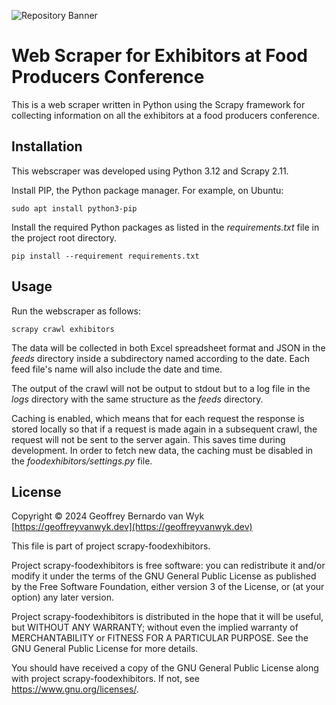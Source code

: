 ![Repository Banner](https://upwork-usw2-prod-agora-file-storage.s3.us-west-2.amazonaws.com/profile/portfolio/thumbnail/5689ac7cc0368a61090daf895e93695c?response-content-disposition=inline;+filename=%22image_original%22;+filename*=utf-8%27%27image_original&X-Amz-Security-Token=IQoJb3JpZ2luX2VjEEcaCXVzLXdlc3QtMiJHMEUCIQDfHO4IwXeai78VAQpML%2BRhoWuwy6utCpVt3NCMQWQKCwIgRFeW4/3wF5c5FzkcU8LAbVOaSGWzcDe9Si8Ma5%2Bxxx8qkAUIEBAAGgw3Mzk5MzkxNzM4MTkiDMqq2TJiZzWha379YyrtBKDiVzalenML/UEMrvxLnPue8%2Bw8arFmWMPJCl8cNWSW7hVCHM8jK5yucHzhfwxRW5kQCi3i8eOvBWPhiMQ5WhBmoC75kBrJZ8SP0sK5h4c6YPh/TX21p8Yo%2BcmR1M/vxZLCPPCm0/dHAH5kh/aIjcu9rh%2BOYnuJRpCnkGhZtzVAVTvNTTNy4aumm8N6CS4/NA7UxpFSgSW2y0%2ByEGOSmIFFdZkg/te4ybTHNKOcQhnEbwJWJ6YmKoIKUiXf%2BYTRPHKyDNMD0S4Z2Opmd67%2B0ehJxXSPoW75wjkPBY9aNORbu0yjhJmkdCWZ5u7mCBB4wHOaX20VI8hk54OSLtgjtv1IGY5sGRBupzkePiz1ZGRmskYdKklgv9l9W0MXpMD%2B6VUTJ9d3dx7VilyhOf6pNCJaMf/UuqAxeb7Srlr/jp4mR44YKABDBTw1MxE8v9X8H4PdiTgZNE/JdYm7ZgLkfSzVWvxMnXeeRYg0jRzPYAsSxMW8924nzRZ2hCbM0SLKZH1WknJ60j0a4waQA1YZAMsituKRIB80bmSCOpnVP4Ymp3pCsDSR/KUBC6hNsPGpzTCJeJFsDrkdZZwHI0wQxp26QmTgyrvnsUdF9hNC/6LtMdvEy0kyJ/f2syhH9z/dlo1Yn4vwwr1/NSslAuOtT2%2BxVc9%2BSXRautvLNJhuuuTYFLgHaH1N07kavM7M8VZqyRSbCajLFebxBQmz4GUIxMnMB5nxcC5v3e6RFv51NmtkSAcQ9jowPYk/Uv2Mw0HkwKWbUlm28cVAfbs3MxMdinhf/3ewfCvC36%2BatbE3BpRTGO9cg7QoQFmW/WPyhDDCgfq6BjqbAQdQttorNLGjo4teKSLsu6ceEjM6zNXvPIs/1Qrw5Pr3q3e3UpuEXH3DPEUHgh2F%2B7LiziLkBwFma45wkAAWkyJztYw3Feyl0LZE3d8z3OAx1YmXkeZ6I3PsmqJ8Tv/IrcXORHvYQ8SPqNWMIzRZFsrQq5XiUSB9vBR2JWqbOH%2BQrmrwP%2BS0DzyJDYjN0i84wxtbbVEEod%2Br2yqM&X-Amz-Algorithm=AWS4-HMAC-SHA256&X-Amz-Date=20241215T073854Z&X-Amz-SignedHeaders=host&X-Amz-Expires=899&X-Amz-Credential=ASIA2YR6PYW5WA5G3YBY/20241215/us-west-2/s3/aws4_request&X-Amz-Signature=c685ec391c14354552a67998157e2a336b09461d156f16852c21c81e72401125)

# Web Scraper for Exhibitors at Food Producers Conference

This is a web scraper written in Python using the Scrapy framework for
collecting information on all the exhibitors at a food producers conference.

## Installation

This webscraper was developed using Python 3.12 and Scrapy 2.11.

Install PIP, the Python package manager. For example, on Ubuntu:

```shell
sudo apt install python3-pip
```

Install the required Python packages as listed in the _requirements.txt_ file
in the project root directory.

```shell
pip install --requirement requirements.txt
```

## Usage

Run the webscraper as follows:

```shell
scrapy crawl exhibitors
```

The data will be collected in both Excel spreadsheet format and JSON in the
_feeds_ directory inside a subdirectory named according to the date. Each feed
file's name will also include the date and time.

The output of the crawl will not be output to stdout but to a log file in the
_logs_ directory with the same structure as the _feeds_ directory.

Caching is enabled, which means that for each request the response is stored
locally so that if a request is made again in a subsequent crawl, the request
will not be sent to the server again. This saves time during development. In
order to fetch new data, the caching must be disabled in the
_foodexhibitors/settings.py_ file.

## License

Copyright &copy; 2024 Geoffrey Bernardo van Wyk [https://geoffreyvanwyk.dev](https://geoffreyvanwyk.dev)

This file is part of project scrapy-foodexhibitors.

Project scrapy-foodexhibitors is free software: you can redistribute it
and/or modify it under the terms of the GNU General Public License as
published by the Free Software Foundation, either version 3 of the License, or
(at your option) any later version.

Project scrapy-foodexhibitors is distributed in the hope that it will be
useful, but WITHOUT ANY WARRANTY; without even the implied warranty of
MERCHANTABILITY or FITNESS FOR A PARTICULAR PURPOSE. See the GNU General
Public License for more details.

You should have received a copy of the GNU General Public License along with
project scrapy-foodexhibitors. If not, see <https://www.gnu.org/licenses/>.
